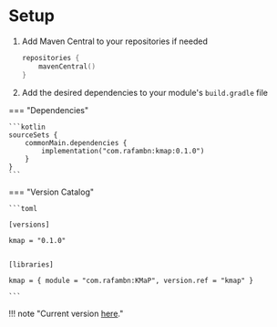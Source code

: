 # Setup

1. Add Maven Central to your repositories if needed

    ```kotlin
    repositories {
        mavenCentral()
    }
    ```

2. Add the desired dependencies to your module's `build.gradle` file

=== "Dependencies"

    ```kotlin
    sourceSets {
        commonMain.dependencies {
            implementation("com.rafambn:kmap:0.1.0")
        }
    }
    ```

=== "Version Catalog"

    ```toml

    [versions]

    kmap = "0.1.0"

    
    [libraries]

    kmap = { module = "com.rafambn:KMaP", version.ref = "kmap" }

    ```

!!! note "Current version [here](https://github.com/rafambn/kmap/releases)."
